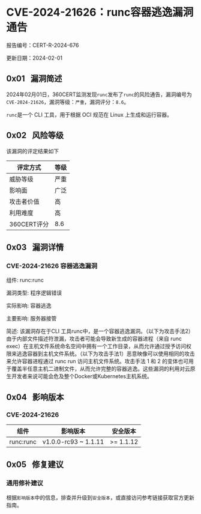 # CVE-2024-21626：runc容器逃逸漏洞通告

报告编号：CERT-R-2024-676

更新日期：2024-02-01

## 0x01   漏洞简述

2024年02月01日，360CERT监测发现`runc`发布了`runc`的风险通告，漏洞编号为`CVE-2024-21626`，漏洞等级：`严重`，漏洞评分：`8.6`。

`runc`是一个 CLI 工具，用于根据 OCI 规范在 Linux 上生成和运行容器。

## 0x02   风险等级

该漏洞的评定结果如下

|评定方式|等级|
|---|---|
|威胁等级|严重|
|影响面|广泛|
|攻击者价值|高|
|利用难度|高|
|360CERT评分|8.6|

## 0x03   漏洞详情

### CVE-2024-21626 容器逃逸漏洞

组件: runc:runc

漏洞类型: 程序逻辑错误

实际影响: 容器逃逸

主要影响: 服务器接管

简述: 该漏洞存在于CLI 工具runc中，是一个容器逃逸漏洞。（以下为攻击手法2）由于内部文件描述符泄漏，攻击者可能会导致新生成的容器进程（来自 runc exec）在主机文件系统命名空间中拥有一个工作目录，从而允许通过授予访问权限来逃逸容器到主机文件系统。（以下为攻击手法1）恶意映像可以使用相同的攻击来允许容器进程通过 runc run 访问主机文件系统。攻击手法 1 和 2 的变体也可用于覆盖半任意主机二进制文件，从而允许完整的容器逃逸。这些漏洞的利用对云原生开发者来说可能会危及整个Docker或Kubernetes主机系统。

## 0x04   影响版本

### CVE-2024-21626

|组件|影响版本|安全版本|
|---|---|---|
|runc:runc|v1.0.0-rc93 ~ 1.1.11|>= 1.1.12|

## 0x05   修复建议

### 通用修补建议

根据`影响版本`中的信息，排查并升级到`安全版本`，或直接访问参考链接获取官方更新指南。
